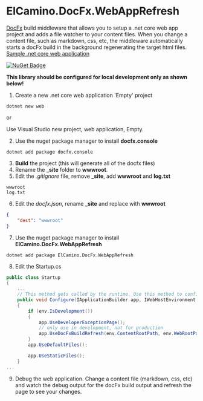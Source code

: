 # ElCamino.DocFx.WebAppRefresh
[DocFx](https://dotnet.github.io/docfx/index.html) build middleware that allows you to setup a .net core web app project and adds a file watcher to your content files. When you change a content file, such as markdown, css, etc, the middleware automatically starts a docFx build in the background regenerating the target html files.
[Sample .net core web application](https://github.com/dlmelendez/docFxWebAppRefresh/tree/master/sample/ElCamino.DocFx.WebAppRefresh.Sample) 

[![NuGet Badge](https://buildstats.info/nuget/ElCamino.DocFx.WebAppRefresh)](https://www.nuget.org/packages/ElCamino.DocFx.WebAppRefresh/)

**This library should be configured for local development only as shown below!**
1. Create a new .net core web application 'Empty' project
```
dotnet new web
```
or 

Use Visual Studio new project, web application, Empty.

2. Use the nuget package manager to install **docfx.console**
```
dotnet add package docfx.console 
``` 
3. **Build** the project (this will generate all of the docfx files)
4. Rename the **_site** folder to **wwwroot**.
5. Edit the *.gitignore* file, remove **_site**, add **wwwroot** and **log.txt**
```
wwwroot
log.txt
```
6. Edit the *docfx.json*, rename **_site** and replace with **wwwroot**
```json
{
    "dest": "wwwroot"
}
```
7. Use the nuget package manager to install **ElCamino.DocFx.WebAppRefresh**
```
dotnet add package ElCamino.DocFx.WebAppRefresh 
```
8. Edit the Startup.cs
```c#
public class Startup
{
    ...
    // This method gets called by the runtime. Use this method to configure the HTTP request pipeline.
    public void Configure(IApplicationBuilder app, IWebHostEnvironment env)
    {
        if (env.IsDevelopment())
        {
            app.UseDeveloperExceptionPage();
            // only use in development, not for production
            app.UseDocFxBuildRefresh(env.ContentRootPath, env.WebRootPath);
        }
        app.UseDefaultFiles();

        app.UseStaticFiles();
    }
...
```
9. Debug the web application. Change a content file (markdown, css, etc) and watch the debug output for the docFx build output and refresh the page to see your changes.
